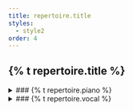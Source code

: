 ```yaml
---
title: repertoire.title
styles:
  - style2
order: 4
---
```


## {% t repertoire.title %}

<div class="row" markdown="block">
<div class="col-6 col-12-medium" markdown="block">
<details markdown="block">
<summary markdown="block">
### {% t repertoire.piano %}
</summary>

#### Arutiunian
- Suite for Clarinet, Violin and Piano

#### Bach
- English Suite No. 3 g-moll: 1. Prelude
- WTK I No. 1 C-Dur
- WTK I No. 3 Cis-Dur
- WTK I No. 13 Fis-Dur
- WTK I No. 22 b-moll
- WTK II No. 19 A-Dur

#### Beethoven
- Concerto No. 1 C-Dur op. 15
- Sonata No. 1 f-moll, op. 2 No. 1
- Sonata No. 8 c-Moll, op. 13
- Sonata No. 18 Es-Dur, op. 31 No. 3

#### Brahms
- 4 Ballades op. 10
- 3 Intermezzi op. 117
- 8 Klavierstücke op. 76
- Rhapsodie op. 79 No. 2 g-moll

#### Chopin
- Ballade op. 23 No. 1
- Berceuse op. 57
- Etude op. 10 No. 12
- Etude op. 25 No. 1-3, 5
- Nocturne op. 27 No. 1
- Nocturne op. 48 No. 1
- Scherzo op. 20 No. 2
- Sonata No. 3 h-Moll, op. 58
- Prelude Op. 45 cis-moll

#### Debussy
- 2 Arabesques L. 66
- Violin Sonata g-moll L. 140

#### Dvořák
- Trio op. 90 „Dumky”

#### Grieg
- Concerto op. 16 a-moll

#### Liszt
- 3 Etudes de Concert S. 144 No. 1 & 3
- Venezia e Napoli S. 162

#### Milhaud
- Suite for Clarinet, Violin and Piano

#### Mozart
- Concerto No. 9 Es-Dur K. 271
- Concerto No. 17 G-Dur K. 453
- Concerto No. 20 d-moll K. 466
- Sonata F-Dur K. 332
- Sonata C-Dur K. 330

#### Prokofiev
- Sonata D-Moll op. 14

#### Rachmaninov
- Concerto No. 2 c-moll op. 18
- Suite No. 1 for 2 Pianos op. 5
- 6 Morceaux for Piano 4-Hands op. 11 No. 1
- Etude-Tableaux op. 39 No. 5 Es-moll
- Prelude op. 23 No. 4
- Prelude op. 32 No. 12

#### Ravel
- Valses Nobles et Sentimentales M. 61
- Rapsodie Espagnole M. 54 No. 1-2

#### Schönberg
- 6 kleine Klavierstücke op. 19

#### Schubert
- Impromptus op. 90 No. 1, 4
- Sonata G-Dur, D 894

#### Schumann
- Arabesque op. 18
- Faschingsschwank aus Wien op. 26

#### Scriabin
- Sonata No. 4
- Etude op. 8 No. 2

#### Tchaikovsky
- Dumka op. 59
</details>

</div>
<div class="col-6 col-12-medium" markdown="block">
<details markdown="block">
<summary markdown="block">
### {% t repertoire.vocal %}
</summary>

#### Bach
- Aria „Mache dich mein Herze rein”, BWV 244
- Aria „Gebt mir meinen Jesum wieder“, BWV 244
- Aria „Großer Herr und starker König“, BWV 248

#### Brahms
- Vier ernste Gesänge op. 121
- „Nicht mehr zu dir zu gehen“, op. 32
- „Alte Liebe“, „Sommerfäden“, op. 72

#### L. Boulanger
- „Dans l‘immense tristesse“

#### Grieg
- „Ved rondane“, op. 33

#### Haydn
- From Jahreszeiten Hob XXI:3: Recitativo and Aria “Von dürrem Oste“ and „Erblicke hier betörter Mensch“

#### F. Hensel
- „Dämmrung senkte sich von oben“

#### Mozart
- Aria „Notte giorno faticar”
- Aria „Non piu andrai”
- Aria „Ho capito, signor si”
- Aria „La ci darem la mano”
- Concert aria „Mentre ti lascio figlia“
- Zauberflöte (Sarastro)

#### Mendelssohn
- Eliah op. 70: Aria „Es ist genug”

#### Schubert
- Winterreise D. 913
- 3 Gesänge op. 83
- Schwanengesang D. 957 No. 4, 5, 11, 13
- Der Wanderer D. 493
- Der Wanderer an den Mond D. 870
- Wanderers Nachtlied D. 224
- Auf der Donau D. 553
- Die Mainacht D. 194

#### Schumann
- Dichterliebe op. 48

#### Ralph Vaughan Williams
- Songs of Travel
</details>
</div>
</div>